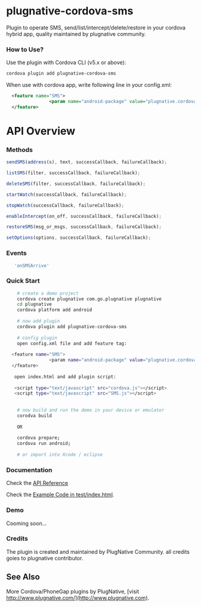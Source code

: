 
# plugnative-cordova-sms #

Plugin to operate SMS, send/list/intercept/delete/restore in your cordova hybrid app, quality maintained by plugnative community.

### How to Use? ###

Use the plugin with Cordova CLI (v5.x or above):
```bash
cordova plugin add plugnative-cordova-sms
```

When use with cordova app, write following line in your config.xml:
```xml
  <feature name="SMS">
                <param name="android-package" value="plugnative.cordova.sms.SMSPlugin"/>
  </feature>
```

# API Overview #

### Methods ###

```javascript
sendSMS(address(s), text, successCallback, failureCallback);

listSMS(filter, successCallback, failureCallback);

deleteSMS(filter, successCallback, failureCallback);

startWatch(successCallback, failureCallback);

stopWatch(successCallback, failureCallback);

enableIntercept(on_off, successCallback, failureCallback);

restoreSMS(msg_or_msgs, successCallback, failureCallback);

setOptions(options, successCallback, failureCallback);
```

### Events ###

```javascript
   'onSMSArrive'
```

### Quick Start ###

```bash
	# create a demo project
    cordova create plugnative com.go.plugnative plugnative
    cd plugnative
    cordova platform add android
    
    # now add plugin
    cordova plugin add plugnative-cordova-sms
    
    # config plugin 
    open config.xml file and add feature tag:
    
  <feature name="SMS">
                <param name="android-package" value="plugnative.cordova.sms.SMSPlugin"/>
  </feature>
    
   open index.html and add plugin script:
   
   <script type="text/javascript" src="cordova.js"></script>
   <script type="text/javascript" src="SMS.js"></script>
   
    
	# now build and run the demo in your device or emulator
    corodva build
    
    OR
    
    cordova prepare; 
    cordova run android; 
    
    # or import into Xcode / eclipse
```

### Documentation ###

Check the [API Reference](https://www.plugnative.com)

Check the [Example Code in test/index.html](https://www.plugnative.com).

### Demo ###

Cooming soon...

### Credits ###

The plugin is created and maintained by PlugNative Community. all credits goies to plugnative contributor. 



## See Also ##

More Cordova/PhoneGap plugins by PlugNative, [visit http://www.plugnative.com/](http://www.plugnative.com).




